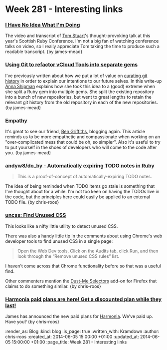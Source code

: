Week 281 - Interesting links
============================

### [I Have No Idea What I'm Doing](http://codon.com/i-have-no-idea-what-im-doing)

The video and transcript of [Tom Stuart](https://twitter.com/tomstuart)'s thought-provoking talk at this year's Scottish Ruby Conference. I'm not a big fan of watching conference talks on video, so I really appreciate Tom taking the time to produce such a readable transcript. {by james-mead}


### [Using Git to refactor vCloud Tools into separate gems](https://gdstechnology.blog.gov.uk/2014/06/04/using-git-to-refactor-vcloud-tools-into-separate-gems/)

I've previously written about how we put a lot of value on [curating git history](http://gofreerange.com/week-249-links#deliberate-githttprakeroutescomblogdeliberate-git) in order to explain our intentions to our future selves. In this write-up [Anna Shipman](https://twitter.com/annashipman) explains how she took this idea to a (good) extreme when she split a Ruby gem into multiple gems. She split the existing repository into a bunch of new repositories, but went to great lengths to retain the relevant git history from the old repository in each of the new repositories. {by james-mead}


### [Empathy](http://techbelly.ghost.io/empathy/)

It's great to see our friend, [Ben Griffiths](https://twitter.com/beng), blogging again. This article reminds us to be more empathetic and compassionate when working on an "over-complicated mess that could be oh, so simpler". Also it's useful to try to put yourself in the shoes of developers who will come to the code after you. {by james-mead}


### [andyw8/do_by - Automatically expiring TODO notes in Ruby](https://github.com/andyw8/do_by)

> This is a proof-of-concept of automatically-expiring TODO notes.

The idea of being reminded when TODO items go stale is something that I've thought about for a while. I'm not too keen on having the TODOs live in the code, but the principles here could easily be applied to an external TODO file. {by chris-roos}


### [uncss: Find Unused CSS](http://davidwalsh.name/uncss)

This looks like a nifty little utility to detect unused CSS.

There was also a handy little tip in the comments about using Chrome's web developer tools to find unused CSS in a single page:

> Open the Web Dev tools, Click on the Audits tab, click Run, and then look through the “Remove unused CSS rules” list.

I haven't come across that Chrome functionality before so that was a useful find.

Other commenters mention the [Dust-Me Selectors](https://addons.mozilla.org/en-US/firefox/addon/dust-me-selectors/) add-on for Firefox that claims to do something similar. {by chris-roos}


### [Harmonia paid plans are here! Get a discounted plan while they last!](http://harmonia.io/blog/harmonia-paid-plans-are-here/)

James has announced the new paid plans for [Harmonia](https://harmonia.io/). We've paid up. Have you? {by chris-roos}


:render_as: Blog
:kind: blog
:is_page: true
:written_with: Kramdown
:author: chris-roos
:created_at: 2014-06-05 15:00:00 +01:00
:updated_at: 2014-06-05 15:00:00 +01:00
:page_title: Week 281 - Interesting links
